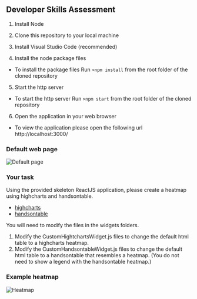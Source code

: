 ## Developer Skills Assessment

1. Install Node

2. Clone this repository to your local machine

3. Install Visual Studio Code (recommended)

4. Install the node package files
- To install the package files
Run 
```>npm install```
from the root folder of the cloned repository

5. Start the http server
- To start the http server
Run 
```>npm start```
from the root folder of the cloned repository

6. Open the application in your web browser
- To view the application please open the following url
http://localhost:3000/

### Default web page
![Default page](https://github.com/sturichardson/developerheatmaptest/blob/master/media/defaultwebpage.PNG?raw=true)

### Your task
Using the provided skeleton ReactJS application, please create a heatmap using highcharts and handsontable.
- [highcharts](https://www.highcharts.com/)
- [handsontable](https://handsontable.com/)

You will need to modify the files in the widgets folders.
1. Modify the CustomHightchartsWidget.js files to change the default html table to a highcharts heatmap.
2. Modify the CustomHandsontableWidget.js files to change the default html table to a handsontable that resembles a heatmap.  (You do not need to show a legend with the handsontable heatmap.)

### Example heatmap
![Heatmap](https://www.displayr.com/wp-content/uploads/2018/09/rat-burrough-heatmap-1.png)
